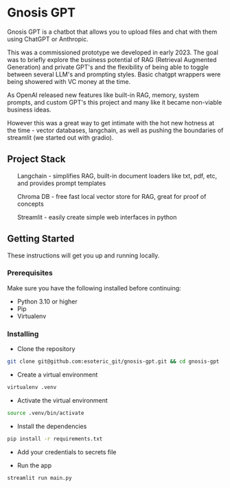 # Gnosis GPT

Gnosis GPT is a chatbot that allows you to upload files and chat with them using ChatGPT or Anthropic.

This was a commissioned prototype we developed in early 2023.  The goal was to briefly explore the business potential of RAG (Retrieval Augmented Generation) and private GPT's and the flexibility of being able to toggle between several LLM's and prompting styles.  Basic chatgpt wrappers were being showered with VC money at the time.

As OpenAI released new features like built-in RAG, memory, system prompts, and custom GPT's this project and many like it became non-viable business ideas.

However this was a great way to get intimate with the hot new hotness at the time - vector databases, langchain, as well as pushing the boundaries of streamlit (we started out with gradio).

## Project Stack
<ul>Langchain - simplifies RAG, built-in document loaders like txt, pdf, etc, and provides prompt templates</ul>
<ul>Chroma DB - free fast local vector store for RAG, great for proof of concepts</ul>
<ul>Streamlit - easily create simple web interfaces in python</ul>

## Getting Started

These instructions will get you up and running locally.

### Prerequisites

Make sure you have the following installed before continuing:

- Python 3.10 or higher
- Pip
- Virtualenv


### Installing

- Clone the repository

```bash
git clone git@github.com:esoteric_git/gnosis-gpt.git && cd gnosis-gpt
```

- Create a virtual environment

```bash
virtualenv .venv
```

- Activate the virtual environment

```bash
source .venv/bin/activate
```

- Install the dependencies

```bash
pip install -r requirements.txt
```

- Add your credentials to secrets file

- Run the app

```bash
streamlit run main.py
```
